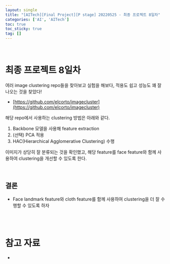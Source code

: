 ```yaml
---
layout: single
title: "[AITech][Final Project][P stage] 20220525 - 최종 프로젝트 8일차"
categories: ['AI', 'AITech']
toc: true
toc_sticky: true
tag: []
---
```




<br>

# 최종 프로젝트 8일차

여러 image clustering repo들을 찾아보고 실험을 해보다, 적용도 쉽고 성능도 꽤 잘 나오는 것을 찾았다!

* [https://github.com/elcorto/imagecluster](https://github.com/elcorto/imagecluster)

해당 repo에서 사용하는 clustering 방법은 아래와 같다. 

1. Backbone 모델을 사용해 feature extraction
2. (선택) PCA 적용
3. HAC(Hierarchical Agglomerative Clustering) 수행

이미지가 상당히 잘 분류되는 것을 확인했고, 해당 feature를 face feature와 함께 사용하여 clustering을 개선할 수 있도록 한다. 



<br>

## **결론**

* Face landmark feature와 cloth feature를 함께 사용하여 clustering을 더 잘 수행할 수 있도록 하자



















<br>

<br>

# 참고 자료

* 
